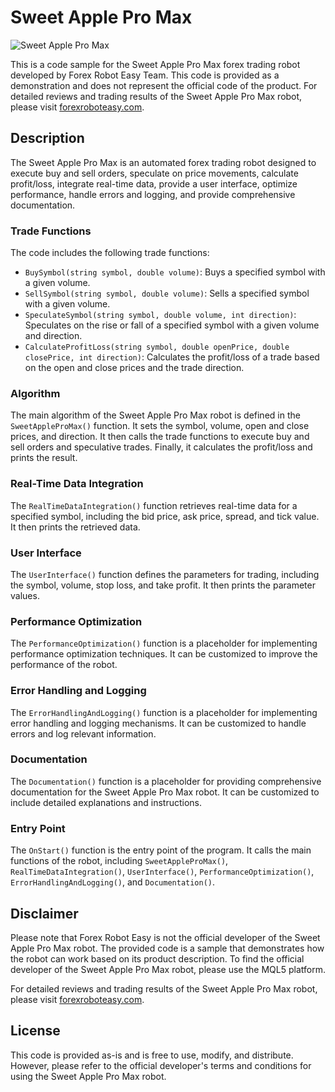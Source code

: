 # Sweet Apple Pro Max

![Sweet Apple Pro Max](https://forexroboteasy.com/wp-content/uploads/2022/01/sweet-apple-pro-max.jpg)

This is a code sample for the Sweet Apple Pro Max forex trading robot developed by Forex Robot Easy Team. This code is provided as a demonstration and does not represent the official code of the product. For detailed reviews and trading results of the Sweet Apple Pro Max robot, please visit [forexroboteasy.com](https://forexroboteasy.com/forex-robot-review/review-sweet-apple-pro-max-2-1-real-results-from-professional-forex-trader/). 

## Description

The Sweet Apple Pro Max is an automated forex trading robot designed to execute buy and sell orders, speculate on price movements, calculate profit/loss, integrate real-time data, provide a user interface, optimize performance, handle errors and logging, and provide comprehensive documentation.

### Trade Functions

The code includes the following trade functions:

- `BuySymbol(string symbol, double volume)`: Buys a specified symbol with a given volume.
- `SellSymbol(string symbol, double volume)`: Sells a specified symbol with a given volume.
- `SpeculateSymbol(string symbol, double volume, int direction)`: Speculates on the rise or fall of a specified symbol with a given volume and direction.
- `CalculateProfitLoss(string symbol, double openPrice, double closePrice, int direction)`: Calculates the profit/loss of a trade based on the open and close prices and the trade direction.

### Algorithm

The main algorithm of the Sweet Apple Pro Max robot is defined in the `SweetAppleProMax()` function. It sets the symbol, volume, open and close prices, and direction. It then calls the trade functions to execute buy and sell orders and speculative trades. Finally, it calculates the profit/loss and prints the result.

### Real-Time Data Integration

The `RealTimeDataIntegration()` function retrieves real-time data for a specified symbol, including the bid price, ask price, spread, and tick value. It then prints the retrieved data.

### User Interface

The `UserInterface()` function defines the parameters for trading, including the symbol, volume, stop loss, and take profit. It then prints the parameter values.

### Performance Optimization

The `PerformanceOptimization()` function is a placeholder for implementing performance optimization techniques. It can be customized to improve the performance of the robot.

### Error Handling and Logging

The `ErrorHandlingAndLogging()` function is a placeholder for implementing error handling and logging mechanisms. It can be customized to handle errors and log relevant information.

### Documentation

The `Documentation()` function is a placeholder for providing comprehensive documentation for the Sweet Apple Pro Max robot. It can be customized to include detailed explanations and instructions.

### Entry Point

The `OnStart()` function is the entry point of the program. It calls the main functions of the robot, including `SweetAppleProMax()`, `RealTimeDataIntegration()`, `UserInterface()`, `PerformanceOptimization()`, `ErrorHandlingAndLogging()`, and `Documentation()`.

## Disclaimer

Please note that Forex Robot Easy is not the official developer of the Sweet Apple Pro Max robot. The provided code is a sample that demonstrates how the robot can work based on its product description. To find the official developer of the Sweet Apple Pro Max robot, please use the MQL5 platform.

For detailed reviews and trading results of the Sweet Apple Pro Max robot, please visit [forexroboteasy.com](https://forexroboteasy.com/forex-robot-review/review-sweet-apple-pro-max-2-1-real-results-from-professional-forex-trader/).

## License

This code is provided as-is and is free to use, modify, and distribute. However, please refer to the official developer's terms and conditions for using the Sweet Apple Pro Max robot.
